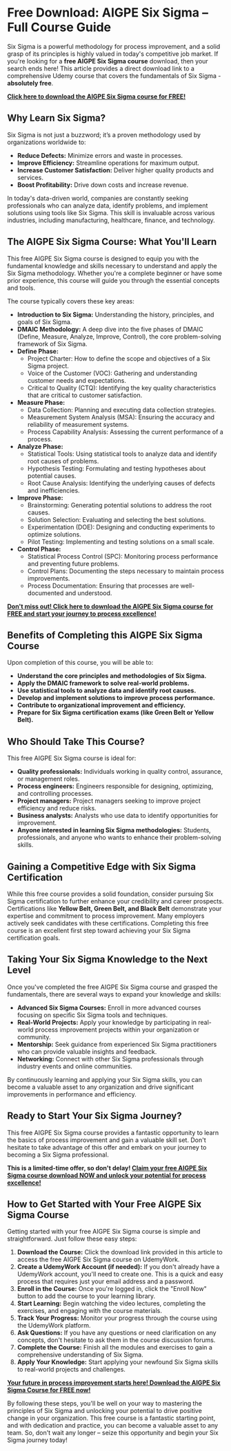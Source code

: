 # Free Download: AIGPE Six Sigma – Full Course Guide

Six Sigma is a powerful methodology for process improvement, and a solid grasp of its principles is highly valued in today's competitive job market. If you're looking for a **free AIGPE Six Sigma course** download, then your search ends here! This article provides a direct download link to a comprehensive Udemy course that covers the fundamentals of Six Sigma - **absolutely free**.

[**Click here to download the AIGPE Six Sigma course for FREE!**](https://udemywork.com/aigpe-six-sigma)

## Why Learn Six Sigma?

Six Sigma is not just a buzzword; it’s a proven methodology used by organizations worldwide to:

*   **Reduce Defects:** Minimize errors and waste in processes.
*   **Improve Efficiency:** Streamline operations for maximum output.
*   **Increase Customer Satisfaction:** Deliver higher quality products and services.
*   **Boost Profitability:** Drive down costs and increase revenue.

In today's data-driven world, companies are constantly seeking professionals who can analyze data, identify problems, and implement solutions using tools like Six Sigma. This skill is invaluable across various industries, including manufacturing, healthcare, finance, and technology.

## The AIGPE Six Sigma Course: What You'll Learn

This free AIGPE Six Sigma course is designed to equip you with the fundamental knowledge and skills necessary to understand and apply the Six Sigma methodology. Whether you're a complete beginner or have some prior experience, this course will guide you through the essential concepts and tools.

The course typically covers these key areas:

*   **Introduction to Six Sigma:** Understanding the history, principles, and goals of Six Sigma.
*   **DMAIC Methodology:** A deep dive into the five phases of DMAIC (Define, Measure, Analyze, Improve, Control), the core problem-solving framework of Six Sigma.
*   **Define Phase:**
    *   Project Charter: How to define the scope and objectives of a Six Sigma project.
    *   Voice of the Customer (VOC): Gathering and understanding customer needs and expectations.
    *   Critical to Quality (CTQ): Identifying the key quality characteristics that are critical to customer satisfaction.
*   **Measure Phase:**
    *   Data Collection: Planning and executing data collection strategies.
    *   Measurement System Analysis (MSA): Ensuring the accuracy and reliability of measurement systems.
    *   Process Capability Analysis: Assessing the current performance of a process.
*   **Analyze Phase:**
    *   Statistical Tools: Using statistical tools to analyze data and identify root causes of problems.
    *   Hypothesis Testing: Formulating and testing hypotheses about potential causes.
    *   Root Cause Analysis: Identifying the underlying causes of defects and inefficiencies.
*   **Improve Phase:**
    *   Brainstorming: Generating potential solutions to address the root causes.
    *   Solution Selection: Evaluating and selecting the best solutions.
    *   Experimentation (DOE): Designing and conducting experiments to optimize solutions.
    *   Pilot Testing: Implementing and testing solutions on a small scale.
*   **Control Phase:**
    *   Statistical Process Control (SPC): Monitoring process performance and preventing future problems.
    *   Control Plans: Documenting the steps necessary to maintain process improvements.
    *   Process Documentation: Ensuring that processes are well-documented and understood.

[**Don't miss out! Click here to download the AIGPE Six Sigma course for FREE and start your journey to process excellence!**](https://udemywork.com/aigpe-six-sigma)

## Benefits of Completing this AIGPE Six Sigma Course

Upon completion of this course, you will be able to:

*   **Understand the core principles and methodologies of Six Sigma.**
*   **Apply the DMAIC framework to solve real-world problems.**
*   **Use statistical tools to analyze data and identify root causes.**
*   **Develop and implement solutions to improve process performance.**
*   **Contribute to organizational improvement and efficiency.**
*   **Prepare for Six Sigma certification exams (like Green Belt or Yellow Belt).**

## Who Should Take This Course?

This free AIGPE Six Sigma course is ideal for:

*   **Quality professionals:** Individuals working in quality control, assurance, or management roles.
*   **Process engineers:** Engineers responsible for designing, optimizing, and controlling processes.
*   **Project managers:** Project managers seeking to improve project efficiency and reduce risks.
*   **Business analysts:** Analysts who use data to identify opportunities for improvement.
*   **Anyone interested in learning Six Sigma methodologies:** Students, professionals, and anyone who wants to enhance their problem-solving skills.

## Gaining a Competitive Edge with Six Sigma Certification

While this free course provides a solid foundation, consider pursuing Six Sigma certification to further enhance your credibility and career prospects.  Certifications like **Yellow Belt, Green Belt, and Black Belt** demonstrate your expertise and commitment to process improvement.  Many employers actively seek candidates with these certifications. Completing this free course is an excellent first step toward achieving your Six Sigma certification goals.

## Taking Your Six Sigma Knowledge to the Next Level

Once you've completed the free AIGPE Six Sigma course and grasped the fundamentals, there are several ways to expand your knowledge and skills:

*   **Advanced Six Sigma Courses:** Enroll in more advanced courses focusing on specific Six Sigma tools and techniques.
*   **Real-World Projects:** Apply your knowledge by participating in real-world process improvement projects within your organization or community.
*   **Mentorship:** Seek guidance from experienced Six Sigma practitioners who can provide valuable insights and feedback.
*   **Networking:** Connect with other Six Sigma professionals through industry events and online communities.

By continuously learning and applying your Six Sigma skills, you can become a valuable asset to any organization and drive significant improvements in performance and efficiency.

## Ready to Start Your Six Sigma Journey?

This free AIGPE Six Sigma course provides a fantastic opportunity to learn the basics of process improvement and gain a valuable skill set. Don't hesitate to take advantage of this offer and embark on your journey to becoming a Six Sigma professional.

**This is a limited-time offer, so don't delay! [Claim your free AIGPE Six Sigma course download NOW and unlock your potential for process excellence!](https://udemywork.com/aigpe-six-sigma)**

## How to Get Started with Your Free AIGPE Six Sigma Course

Getting started with your free AIGPE Six Sigma course is simple and straightforward. Just follow these easy steps:

1.  **Download the Course:** Click the download link provided in this article to access the free AIGPE Six Sigma course on UdemyWork.
2.  **Create a UdemyWork Account (if needed):** If you don't already have a UdemyWork account, you'll need to create one. This is a quick and easy process that requires just your email address and a password.
3.  **Enroll in the Course:** Once you're logged in, click the "Enroll Now" button to add the course to your learning library.
4.  **Start Learning:** Begin watching the video lectures, completing the exercises, and engaging with the course materials.
5.  **Track Your Progress:** Monitor your progress through the course using the UdemyWork platform.
6.  **Ask Questions:** If you have any questions or need clarification on any concepts, don't hesitate to ask them in the course discussion forums.
7.  **Complete the Course:** Finish all the modules and exercises to gain a comprehensive understanding of Six Sigma.
8.  **Apply Your Knowledge:** Start applying your newfound Six Sigma skills to real-world projects and challenges.

[**Your future in process improvement starts here! Download the AIGPE Six Sigma Course for FREE now!**](https://udemywork.com/aigpe-six-sigma)

By following these steps, you'll be well on your way to mastering the principles of Six Sigma and unlocking your potential to drive positive change in your organization. This free course is a fantastic starting point, and with dedication and practice, you can become a valuable asset to any team. So, don't wait any longer – seize this opportunity and begin your Six Sigma journey today!
